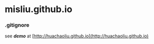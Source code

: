 # misliu.github.io

### .gitignore <!--build-->

see ***demo*** at [http://huachaoliu.github.io](http://huachaoliu.github.io)